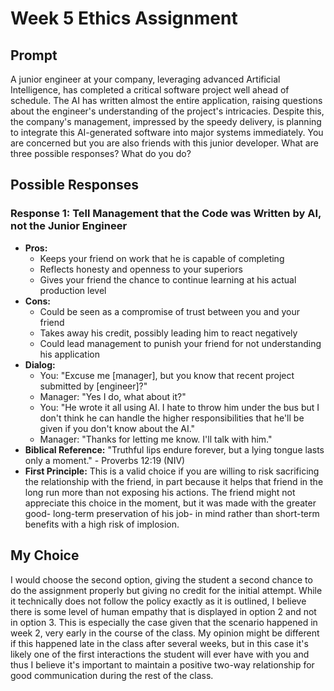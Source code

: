 # Week 5 Ethics Assignment

## Prompt
A junior engineer at your company, leveraging advanced Artificial Intelligence, has completed a critical software project well ahead of schedule. The AI has written almost the entire application, raising questions about the engineer's understanding of the project's intricacies. Despite this, the company's management, impressed by the speedy delivery, is planning to integrate this AI-generated software into major systems immediately. You are concerned but you are also friends with this junior developer. What are three possible responses? What do you do?

## Possible Responses

### **Response 1: Tell Management that the Code was Written by AI, not the Junior Engineer**
- **Pros:** 
    - Keeps your friend on work that he is capable of completing
    - Reflects honesty and openness to your superiors
    - Gives your friend the chance to continue learning at his actual production level
- **Cons:** 
    - Could be seen as a compromise of trust between you and your friend
    - Takes away his credit, possibly leading him to react negatively
    - Could lead management to punish your friend for not understanding his application
- **Dialog:**
  - You: "Excuse me [manager], but you know that recent project submitted by [engineer]?"
  - Manager: "Yes I do, what about it?"
  - You: "He wrote it all using AI. I hate to throw him under the bus but I don't think he can handle the higher responsibilities that he'll be given if you don't know about the AI."
  - Manager: "Thanks for letting me know. I'll talk with him."
- **Biblical Reference:** "Truthful lips endure forever, but a lying tongue lasts only a moment." - Proverbs 12:19 (NIV)
- **First Principle:** This is a valid choice if you are willing to risk sacrificing the relationship with the friend, in part because it helps that friend in the long run more than not exposing his actions. The friend might not appreciate this choice in the moment, but it was made with the greater good- long-term preservation of his job- in mind rather than short-term benefits with a high risk of implosion.


## My Choice
I would choose the second option, giving the student a second chance to do the assignment properly but giving no credit for the initial attempt. While it technically does not follow the policy exactly as it is outlined, I believe there is some level of human empathy that is displayed in option 2 and not in option 3. This is especially the case given that the scenario happened in week 2, very early in the course of the class. My opinion might be different if this happened late in the class after several weeks, but in this case it's likely one of the first interactions the student will ever have with you and thus I believe it's important to maintain a positive two-way relationship for good communication during the rest of the class.
